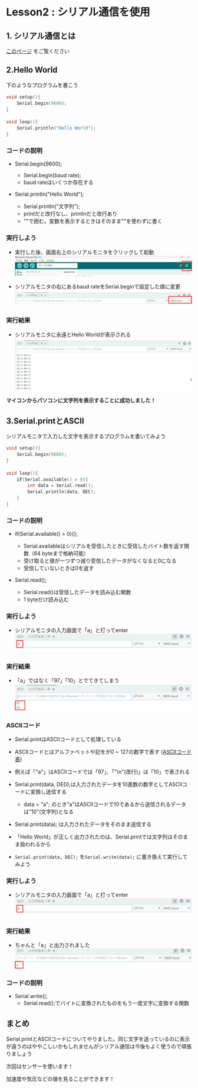 # Lesson2 : シリアル通信を使用

## 1. シリアル通信とは
[このページ](https://nokolat.github.io/Programming_Documents/communication/#uart)
をご覧ください

## 2.Hello World
下のようなプログラムを書こう
```c++
void setup(){
    Serial.begin(9600);
}

void loop(){
    Serial.println("Hello World");
}
```
### コードの説明 
- Serial.begin(9600);

    - Serial.begin(baud rate);
    - baud rateはいくつか存在する

- Serial.println("Hello World");

    - Serial.println("文字列");
    - printだと改行なし、printlnだと改行あり
    - ""で囲む。変数を表示するときはそのまま""を使わずに書く

### 実行しよう
- 実行した後、画面右上のシリアルモニタをクリックして起動
![](res/lesson2-serial/setup-serialmonitor.png)

- シリアルモニタの右にあるbaud rateをSerial.beginで設定した値に変更
![](res/lesson2-serial/setup-baud.png)

### 実行結果
- シリアルモニタに永遠とHello Worldが表示される
![](res/lesson2-serial/result-HelloWorld.png)

**マイコンからパソコンに文字列を表示することに成功しました！**

## 3.Serial.printとASCII
シリアルモニタで入力した文字を表示するプログラムを書いてみよう
```c++
void setup(){
    Serial.begin(9600);
}

void loop(){
    if(Serial.available() > 0){
        int data = Serial.read();
        Serial.println(data, DEC);
    }
}
```

### コードの説明
- if(Serial.available() > 0){};
    - Serial.availableはシリアルを受信したときに受信したバイト数を返す関数（64 byteまで格納可能）
    - 受け取ると値が一つずつ減り受信したデータがなくなると0になる
    - 受信していないときは0を返す

- Serial.read();
    - Serial.read()は受信したデータを読み込む関数
    - 1 byteだけ読み込む

### 実行しよう
- シリアルモニタの入力画面で「a」と打ってenter
![](res/lesson2-serial/inputserial.png)

### 実行結果
- 「a」ではなく「97」「10」とでてきてしまう
![](res/lesson2-serial/outputserial.png)

### ASCIIコード
- Serial.printはASCIIコードとして処理している
- ASCIIコードとはアルファベットや記をが0 ~ 127の数字で表す
([ASCIIコード表](https://www3.nit.ac.jp/~tamura/ex2/ascii.html))
- 例えば「"a"」はASCIIコードでは「97」、「"\n"(改行)」は「10」で表される
- Serial.print(data, DED);は入力されたデータを10進数の数字としてASCIIコードに変換し送信する
    - data = "a"; のとき"a"はASCIIコードで10であるから送信されるデータは"10"(文字列)となる
- Serial.print(data); は入力されたデータをそのまま送信する
- 「Hello World」が正しく出力されたのは、Serial.printでは文字列はそのまま扱われるから

- ```Serial.print(data, DEC);``` を```Serial.write(data);``` に書き換えて実行してみよう

### 実行しよう
- シリアルモニタの入力画面で「a」と打ってenter
![](res/lesson2-serial/inputserial.png)

### 実行結果
- ちゃんと「a」と出力されました
![](res/lesson2-serial/correct-outputserial.png)

### コードの説明
- Serial.write();
    - Serial.read();でバイトに変換されたものをもう一度文字に変換する関数

## まとめ
Serial.printとASCIIコードについてやりました。同じ文字を送っているのに表示が違うのはややこしいかもしれませんがシリアル通信は今後もよく使うので頑張りましょう

次回はセンサーを使います！

加速度や気圧などの値を見ることができます！